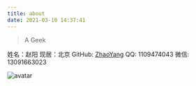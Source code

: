 ```yaml
---
title: about
date: 2021-03-10 14:37:41
---
```


> A Geek

姓名：赵阳
现居：北京
GitHub: [ZhaoYang](https://github.com/zyGeekWord)
QQ: 1109474043
微信: 13091663023

![avatar](https://pets-article-photo.oss-cn-beijing.aliyuncs.com/1593356866%281%29.png)